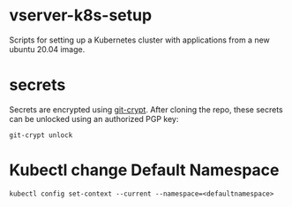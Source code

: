 # vserver-k8s-setup
Scripts for setting up a Kubernetes cluster with applications from a new ubuntu 20.04 image.

# secrets 

Secrets are encrypted using  [git-crypt](https://github.com/AGWA/git-crypt/).
After cloning the repo, these secrets can be unlocked using an authorized PGP key:

```
git-crypt unlock
```

# Kubectl change Default Namespace

```
kubectl config set-context --current --namespace=<defaultnamespace>
```

